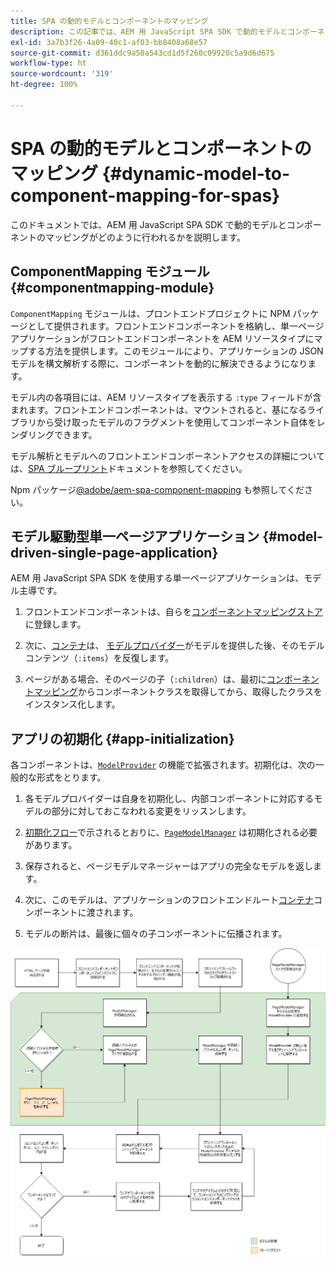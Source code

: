 ```yaml
---
title: SPA の動的モデルとコンポーネントのマッピング
description: この記事では、AEM 用 JavaScript SPA SDK で動的モデルとコンポーネントとのマッピングがどのように行われるかを説明します。
exl-id: 3a7b3f26-4a09-40c1-af03-bb8408a68e57
source-git-commit: d361ddc9a50a543cd1d5f260c09920c5a9d6d675
workflow-type: ht
source-wordcount: '319'
ht-degree: 100%

---
```


# SPA の動的モデルとコンポーネントのマッピング {#dynamic-model-to-component-mapping-for-spas}

このドキュメントでは、AEM 用 JavaScript SPA SDK で動的モデルとコンポーネントのマッピングがどのように行われるかを説明します。

## ComponentMapping モジュール {#componentmapping-module}

`ComponentMapping` モジュールは、プロントエンドプロジェクトに NPM パッケージとして提供されます。フロントエンドコンポーネントを格納し、単一ページアプリケーションがフロントエンドコンポーネントを AEM リソースタイプにマップする方法を提供します。このモジュールにより、アプリケーションの JSON モデルを構文解析する際に、コンポーネントを動的に解決できるようになります。

モデル内の各項目には、AEM リソースタイプを表示する `:type` フィールドが含まれます。フロントエンドコンポーネントは、マウントされると、基になるライブラリから受け取ったモデルのフラグメントを使用してコンポーネント自体をレンダリングできます。

モデル解析とモデルへのフロントエンドコンポーネントアクセスの詳細については、[SPA ブループリント](blueprint.md)ドキュメントを参照してください。

Npm パッケージ[@adobe/aem-spa-component-mapping](https://www.npmjs.com/package/@adobe/aem-spa-component-mapping) も参照してください。

## モデル駆動型単一ページアプリケーション {#model-driven-single-page-application}

AEM 用 JavaScript SPA SDK を使用する単一ページアプリケーションは、モデル主導です。

1. フロントエンドコンポーネントは、自らを[コンポーネントマッピングストア](#componentmapping-module)に登録します。
1. 次に、[コンテナ](blueprint.md#container)は、 [モデルプロバイダー](blueprint.md#the-model-provider)がモデルを提供した後、そのモデルコンテンツ（`:items`）を反復します。

1. ページがある場合、そのページの子（`:children`）は、最初に[コンポーネントマッピング](blueprint.md#componentmapping)からコンポーネントクラスを取得してから、取得したクラスをインスタンス化します。

## アプリの初期化 {#app-initialization}

各コンポーネントは、[`ModelProvider`](blueprint.md#the-model-provider) の機能で拡張されます。初期化は、次の一般的な形式をとります。

1. 各モデルプロバイダーは自身を初期化し、内部コンポーネントに対応するモデルの部分に対しておこなわれる変更をリッスンします。
1. [初期化フロー](blueprint.md)で示されるとおりに、[`PageModelManager`](blueprint.md#pagemodelmanager) は初期化される必要があります。

1. 保存されると、ページモデルマネージャーはアプリの完全なモデルを返します。
1. 次に、このモデルは、アプリケーションのフロントエンドルート[コンテナ](blueprint.md#container)コンポーネントに渡されます。
1. モデルの断片は、最後に個々の子コンポーネントに伝播されます。

![アプリモデルの初期化](assets/app-model-initialization.png)
